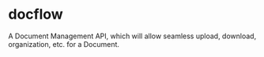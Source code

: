 # docflow
A Document Management API, which will allow seamless upload, download, organization, etc. for a Document.
